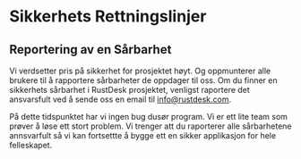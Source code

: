 # Sikkerhets Rettningslinjer

## Reportering av en Sårbarhet

Vi verdsetter pris på sikkerhet for prosjektet høyt. Og oppmunterer alle brukere til å rapportere sårbarheter de oppdager til oss.
Om du finner en sikkerhets sårbarhet i RustDesk prosjektet, venligst raportere det ansvarsfult ved å sende oss en email til info@rustdesk.com.

På dette tidspunktet har vi ingen bug dusør program. Vi er ett lite team som prøver å løse ett stort problem. Vi trenger att du raporterer alle sårbarhetene
annsvarfult så vi kan fortsettte å bygge ett en sikker applikasjon for hele felleskapet.
